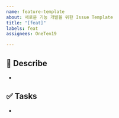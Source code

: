 ```yaml
---
name: feature-template
about: 새로운 기능 개발을 위한 Issue Template
title: "[feat]"
labels: feat
assignees: OneTen19

---
```


## 📄 Describe

- 

## ✅ Tasks

- 
